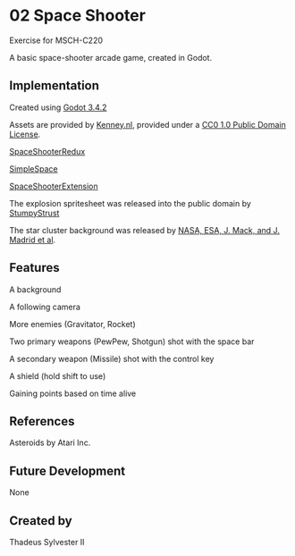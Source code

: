 # 02 Space Shooter

Exercise for MSCH-C220

A basic space-shooter arcade game, created in Godot.

## Implementation

Created using [Godot 3.4.2](https://godotengine.org/download)

Assets are provided by [Kenney.nl](https://kenney.nl/assets/space-shooter-extension), provided under a [CC0 1.0 Public Domain License](https://creativecommons.org/publicdomain/zero/1.0/).

[SpaceShooterRedux](https://kenney.nl/assets/space-shooter-redux)

[SimpleSpace](https://kenney.nl/assets/simple-space)

[SpaceShooterExtension](https://kenney.nl/assets/space-shooter-extension)

The explosion spritesheet was released into the public domain by [StumpyStrust](https://opengameart.org/content/explosion-sheet)

The star cluster background was released by [NASA, ESA, J. Mack, and J. Madrid et al](https://esahubble.org/images/potw1849a/).

## Features

A background

A following camera

More enemies (Gravitator, Rocket)

Two primary weapons (PewPew, Shotgun) shot with the space bar

A secondary weapon (Missile) shot with the control key

A shield (hold shift to use)

Gaining points based on time alive

## References
Asteroids by Atari Inc.

## Future Development
None

## Created by
Thadeus Sylvester II
